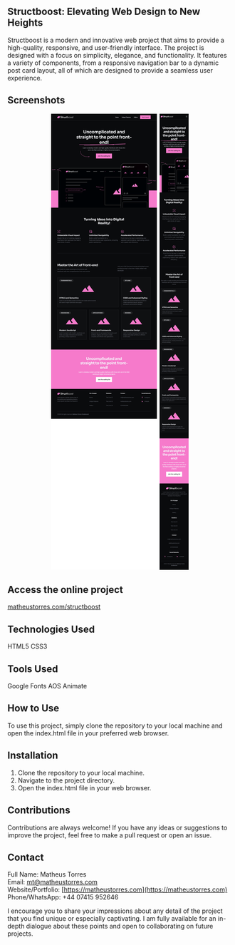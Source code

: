 ## Structboost: Elevating Web Design to New Heights

Structboost is a modern and innovative web project that aims to provide a high-quality, responsive, and user-friendly interface. The project is designed with a focus on simplicity, elegance, and functionality. It features a variety of components, from a responsive navigation bar to a dynamic post card layout, all of which are designed to provide a seamless user experience.

## Screenshots

<p align="center">
  <img src="./imgs/screenshot.png" alt="Screenshot">
</p>

## Access the online project

<a href="https://matheustorres.com/structboost" target="_blank">matheustorres.com/structboost</a>

## Technologies Used

HTML5
CSS3

## Tools Used

Google Fonts
AOS Animate

## How to Use

To use this project, simply clone the repository to your local machine and open the index.html file in your preferred web browser.

## Installation

1. Clone the repository to your local machine.
2. Navigate to the project directory.
3. Open the index.html file in your web browser.

## Contributions

Contributions are always welcome! If you have any ideas or suggestions to improve the project, feel free to make a pull request or open an issue.

## Contact

Full Name: Matheus Torres<br/>
Email: mt@matheustorres.com<br/>
Website/Portfolio: [https://matheustorres.com](https://matheustorres.com)<br/>
Phone/WhatsApp: +44 07415 952646

I encourage you to share your impressions about any detail of the project that you find unique or especially captivating. I am fully available for an in-depth dialogue about these points and open to collaborating on future projects.

